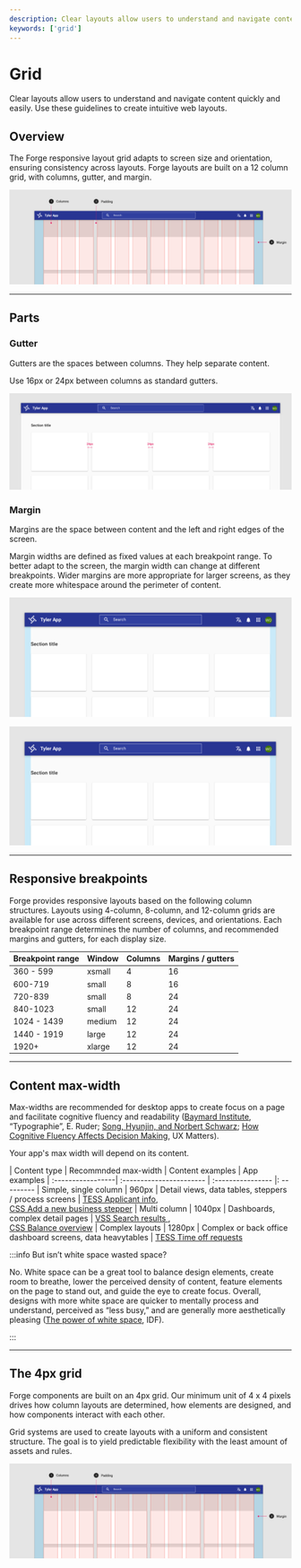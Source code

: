 ```yaml
---
description: Clear layouts allow users to understand and navigate content quickly and easily. Use these guidelines to create intuitive web layouts. 
keywords: ['grid']
---
```


# Grid

Clear layouts allow users to understand and navigate content quickly and easily. Use these guidelines to create intuitive web layouts. 

## Overview

The Forge responsive layout grid adapts to screen size and orientation, ensuring consistency across layouts. Forge layouts are built on a 12 column grid, with columns, gutter, and margin. 

<ImageBlock padded="[false]">

![The grid](./images/layout-grid.png)

</ImageBlock>

---

## Parts 

### Gutter

Gutters are the spaces between columns. They help separate content.

Use 16px or 24px between columns as standard gutters.

<ImageBlock padded="false">

![#](./images/layout-grid-copy.png)

</ImageBlock>

### Margin

Margins are the space between content and the left and right edges of the screen.

Margin widths are defined as fixed values at each breakpoint range. To better adapt to the screen, the margin width can change at different breakpoints. Wider margins are more appropriate for larger screens, as they create more whitespace around the perimeter of content.

<ImageBlock padded="false" caption="On a small tablet this layout grid uses 24px margins.">

![#](./images/margin-tablet.png)

</ImageBlock>

<ImageBlock padded="false" caption="On a small tablet this layout grid uses 16px margins.">

![#](./images/margin-tablet.png)

</ImageBlock>

---

## Responsive breakpoints 

Forge provides responsive layouts based on the following column structures. Layouts using 4-column, 8-column, and 12-column grids are available for use across different screens, devices, and orientations. Each breakpoint range determines the number of columns, and recommended margins and gutters, for each display size.

| Breakpoint range  | Window             | Columns           | Margins / gutters
| :-----------------| :----------------- | :---------------- | :----------------
| 360 - 599         | xsmall	           | 4                 | 16
| 600-719           | small              | 8                 | 16
| 720-839	          | small              | 8                 | 24
| 840-1023	        | small              | 12                | 24
| 1024 - 1439	      | medium             | 12                | 24
| 1440 - 1919	      | large              | 12                | 24
| 1920+	            | xlarge             | 12                | 24

---

## Content max-width

Max-widths are recommended for desktop apps to create focus on a page and facilitate cognitive fluency and readability ([Baymard Institute](https://baymard.com/blog/line-length-readability), “Typographie”, E. Ruder; [Song, Hyunjin, and Norbert Schwarz](https://dornsife.usc.edu/assets/sites/780/docs/08_ps_song___schwarz_effort.pdf); [How Cognitive Fluency Affects Decision Making](https://www.uxmatters.com/mt/archives/2011/07/how-cognitive-fluency-affects-decision-making.php), UX Matters). 

Your app's max width will depend on its content. 

| Content type      | Recommnded max-width     | Content examples   | App examples
| :-----------------| :----------------------- | :----------------  |: ---------
| Simple, single column      | 960px           | Detail views, data tables, steppers / process screens | [TESS Applicant info]( https://tylertech.invisionapp.com/share/BCWV4UDMARF#/411649317_Employment_Opportunities_-_Applicant_Info_-_Internal), <br />[CSS Add a new business stepper](https://tylertech.invisionapp.com/share/MWYOTXH2DA3#/431830941_Add_A_New_Business_Stepper_)
| Multi column         | 1040px                | Dashboards, complex detail pages                 | [VSS Search results ](https://tylertech.invisionapp.com/share/45YM7YLJUQT#/412708821_PO_SearchResults), <br />[CSS Balance overview](https://tylertech.invisionapp.com/share/M4YL4IGXQST#/431561125_Motor_Vehicle_-_Balance_Overview_Not_Logged_In)
| Complex layouts         | 1280px             | Complex or back office dashboard screens, data heavytables                  | [TESS Time off requests](https://tylertech.invisionapp.com/share/SPS26KRZJUA#/404641352_My_Team_-_Time_Off_Requests)


:::info But isn’t white space wasted space?

No. White space can be a great tool to balance design elements, create room to breathe, lower the perceived density of content, feature elements on the page to stand out, and guide the eye to create focus. Overall, designs with more white space are quicker to mentally process and understand, perceived as “less busy,” and are generally more aesthetically pleasing ([The power of white space](https://www.interaction-design.org/literature/article/the-power-of-white-space), IDF).

:::

---

## The 4px grid

Forge components are built on an 4px grid. Our minimum unit of 4 x 4 pixels drives how column layouts are determined, how elements are designed, and how components interact with each other. 

Grid systems are used to create layouts with a uniform and consistent structure. The goal is to yield predictable flexibility with the least amount of assets and rules. 

<ImageBlock padded="false">

![#](./images/layout-grid.png)

</ImageBlock>
